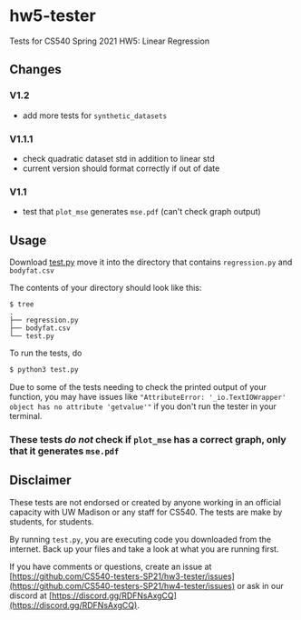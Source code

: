 # hw5-tester

Tests for CS540 Spring 2021 HW5: Linear Regression

## Changes

### V1.2
 - add more tests for `synthetic_datasets`

### V1.1.1
 - check quadratic dataset std in addition to linear std
 - current version should format correctly if out of date

### V1.1
 - test that `plot_mse` generates `mse.pdf` (can't check graph output)

## Usage

Download [test.py](test.py) move it into the directory that contains `regression.py` and `bodyfat.csv`

The contents of your directory should look like this:

```shell
$ tree
.
├── regression.py
├── bodyfat.csv
└── test.py
```

To run the tests, do

```python
$ python3 test.py
```

Due to some of the tests needing to check the printed output of your function, you may have issues like `"AttributeError: '_io.TextIOWrapper' object has no attribute 'getvalue'"` if you don't run the tester in your terminal.

### These tests _do not_ check if `plot_mse` has a correct graph, only that it generates `mse.pdf`

## Disclaimer

These tests are not endorsed or created by anyone working in an official capacity with UW Madison or any staff for CS540. The tests are make by students, for students.

By running `test.py`, you are executing code you downloaded from the internet. Back up your files and take a look at what you are running first.

If you have comments or questions, create an issue at [https://github.com/CS540-testers-SP21/hw3-tester/issues](https://github.com/CS540-testers-SP21/hw4-tester/issues) or ask in our discord at [https://discord.gg/RDFNsAxgCQ](https://discord.gg/RDFNsAxgCQ).
